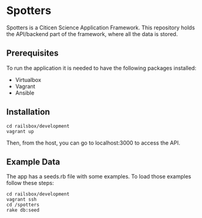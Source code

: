 # Spotters

Spotters is a Citicen Science Application Framework.
This repository holds the API/backend part of the framework, where all the data is stored.

## Prerequisites

To run the application it is needed to have the following packages installed:
* Virtualbox
* Vagrant
* Ansible

## Installation

```
cd railsbox/development
vagrant up
```

Then, from the host, you can go to localhost:3000 to access the API.

## Example Data

The app has a seeds.rb file with some examples. To load those examples follow these steps:
```
cd railsbox/development
vagrant ssh
cd /spotters
rake db:seed
```
